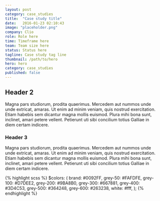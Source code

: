 ```yaml
---
layout: post
category: case_studies
title:  "Case study title"
date:   2016-01-23 02:10:43
image: "placeholder.png"
company: Clio
role: Role here
time: Timeframe here
team: Team size here
status: Status here
tagline: Case study tag line
thumbnail: /path/to/hero
hero: hero
category: case_studies
published: false
---
```


## Header 2

Magna pars studiorum, prodita quaerimus. Mercedem aut nummos unde unde extricat, amaras. Ut enim ad minim veniam, quis nostrud exercitation. Etiam habebis sem dicantur magna mollis euismod. Plura mihi bona sunt, inclinet, amari petere vellent. Petierunt uti sibi concilium totius Galliae in diem certam indicere.

### Header 3

Magna pars studiorum, prodita quaerimus. Mercedem aut nummos unde unde extricat, amaras. Ut enim ad minim veniam, quis nostrud exercitation. Etiam habebis sem dicantur magna mollis euismod. Plura mihi bona sunt, inclinet, amari petere vellent. Petierunt uti sibi concilium totius Galliae in diem certam indicere.

{% highlight scss %}
$colors: (
  brand:    #0092FF,
  grey-50:  #FAFDFE,
  grey-100: #D7DEE2,
  grey-200: #9BA8B0,
  grey-300: #667881,
  grey-400: #3D4C53,
  grey-500: #364248,
  grey-600: #263238,
  white:    #fff,
);
{% endhighlight %}
